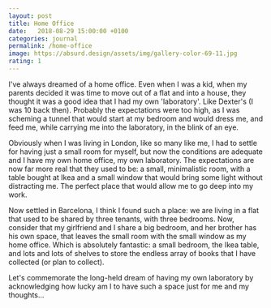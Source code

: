 ```yaml
---
layout: post
title: Home Office
date:   2018-08-29 15:00:00 +0100
categories: journal
permalink: /home-office
image: https://absurd.design/assets/img/gallery-color-69-11.jpg
rating: 1
---
```

I've always dreamed of a home office. Even when I was a kid, when my parents decided it was time to move out of a flat and into a house, they thought it was a good idea that I had my own 'laboratory'. Like Dexter's (I was 10 back then). Probably the expectations were too high, as I was scheming a tunnel that would start at my bedroom and would dress me, and feed me, while carrying me into the laboratory, in the blink of an eye.

Obviously when I was living in London, like so many like me, I had to settle for having just a small room for myself, but now the conditions are adequate and I have my own home office, my own laboratory. The expectations are now far more real that they used to be: a small, minimalistic room, with a table bought at Ikea and a small window that would bring some light without distracting me. The perfect place that would allow me to go deep into my work.

Now settled in Barcelona, I think I found such a place: we are living in a flat that used to be shared by three tenants, with three bedrooms. Now, consider that my girlfriend and I share a big bedroom, and her brother has his own space, that leaves the small room with the small window as my home office. Which is absolutely fantastic: a small bedroom, the Ikea table, and lots and lots of shelves to store the endless array of books that I have collected (or plan to collect).

Let's commemorate the long-held dream of having my own laboratory by acknowledging how lucky am I to have such a space just for me and my thoughts...
